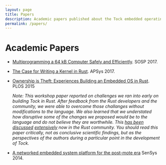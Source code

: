 ```yaml
---
layout: page
title: Papers
description: Academic papers published about the Tock embedded operating system
permalink: /papers/
---
```


# Academic Papers

  * [Multiprogramming a 64 kB Computer Safely and
    Efficiently](/assets/papers/rust-kernel-apsys2017.pdf). SOSP 2017.

  * [The Case for Writing a Kernel in
    Rust](/assets/papers/rust-kernel-apsys2017.pdf). APSys 2017.

  * [Ownership is Theft: Experiences Building an Embedded OS in
    Rust](/assets/papers/tock-plos2015.pdf). PLOS 2015

    _Note: This workshop paper reported on challenges we ran into early on
    building Tock in Rust. After feedback from the Rust developers and the
    community, we were able to overcome those challanges without
    modifications to the language. We also learned that we understated how
    disruptive some of the changes we proposed would be to the language and
    do not believe they are worthwhile. This [has
    been](https://users.rust-lang.org/t/rfc-and-paper-experiences-building-an-os-in-rust/3110)
    [discussed](https://www.reddit.com/r/rust/comments/3nbt2d/ownership_is_theft_experiences_building_an/)
    [extensively](https://www.reddit.com/r/rust/comments/655816/ownership_is_theft_experiences_building_an/)
    now in the Rust community. You should read this paper critically, not as
    conclusive scientific findings, but as the perspectives of the authors
    during a particular point in the development of Tock._

  * [A networked embedded system platform for the post-mote
    era](/assets/papers/platform-sensys14.pdf) SenSys 2014.

